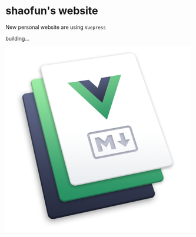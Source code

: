 # shaofun's website

New personal website are using `Vuepress`

building...

![vuepress](/images/vuepress.png)